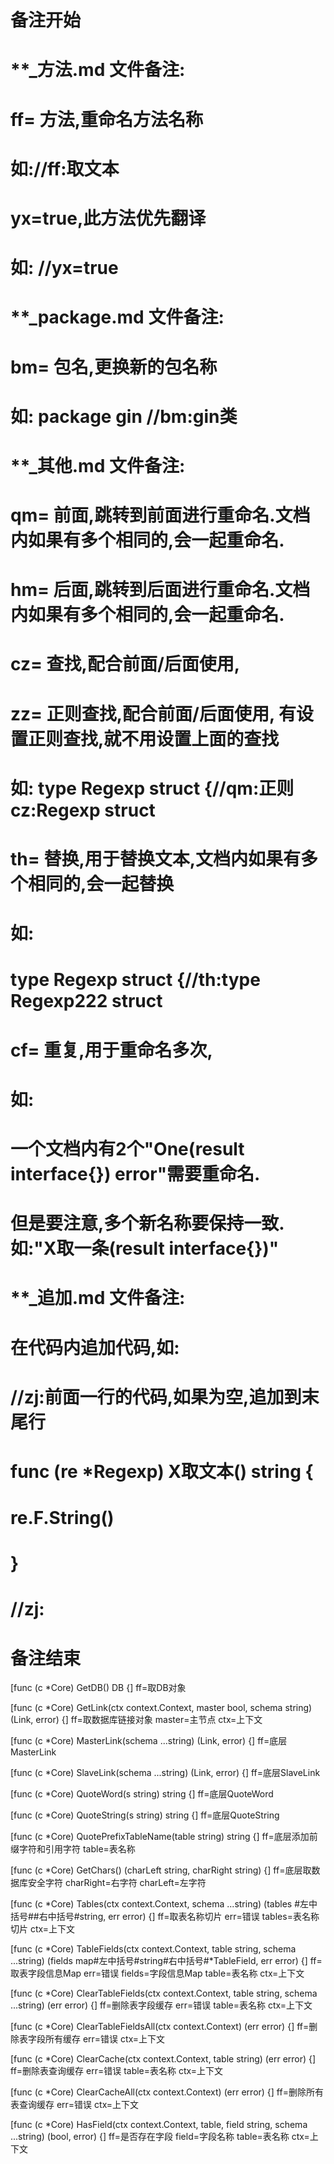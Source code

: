 # 备注开始
# **_方法.md 文件备注:
# ff= 方法,重命名方法名称
# 如://ff:取文本
#
# yx=true,此方法优先翻译
# 如: //yx=true

# **_package.md 文件备注:
# bm= 包名,更换新的包名称 
# 如: package gin //bm:gin类

# **_其他.md 文件备注:
# qm= 前面,跳转到前面进行重命名.文档内如果有多个相同的,会一起重命名.
# hm= 后面,跳转到后面进行重命名.文档内如果有多个相同的,会一起重命名.
# cz= 查找,配合前面/后面使用,
# zz= 正则查找,配合前面/后面使用, 有设置正则查找,就不用设置上面的查找
# 如: type Regexp struct {//qm:正则 cz:Regexp struct
#
# th= 替换,用于替换文本,文档内如果有多个相同的,会一起替换
# 如:
# type Regexp struct {//th:type Regexp222 struct
#
# cf= 重复,用于重命名多次,
# 如: 
# 一个文档内有2个"One(result interface{}) error"需要重命名.
# 但是要注意,多个新名称要保持一致. 如:"X取一条(result interface{})"

# **_追加.md 文件备注:
# 在代码内追加代码,如:
# //zj:前面一行的代码,如果为空,追加到末尾行
# func (re *Regexp) X取文本() string { 
# re.F.String()
# }
# //zj:
# 备注结束

[func (c *Core) GetDB() DB {]
ff=取DB对象

[func (c *Core) GetLink(ctx context.Context, master bool, schema string) (Link, error) {]
ff=取数据库链接对象
master=主节点
ctx=上下文

[func (c *Core) MasterLink(schema ...string) (Link, error) {]
ff=底层MasterLink

[func (c *Core) SlaveLink(schema ...string) (Link, error) {]
ff=底层SlaveLink

[func (c *Core) QuoteWord(s string) string {]
ff=底层QuoteWord

[func (c *Core) QuoteString(s string) string {]
ff=底层QuoteString

[func (c *Core) QuotePrefixTableName(table string) string {]
ff=底层添加前缀字符和引用字符
table=表名称

[func (c *Core) GetChars() (charLeft string, charRight string) {]
ff=底层取数据库安全字符
charRight=右字符
charLeft=左字符

[func (c *Core) Tables(ctx context.Context, schema ...string) (tables #左中括号##右中括号#string, err error) {]
ff=取表名称切片
err=错误
tables=表名称切片
ctx=上下文

[func (c *Core) TableFields(ctx context.Context, table string, schema ...string) (fields map#左中括号#string#右中括号#*TableField, err error) {]
ff=取表字段信息Map
err=错误
fields=字段信息Map
table=表名称
ctx=上下文

[func (c *Core) ClearTableFields(ctx context.Context, table string, schema ...string) (err error) {]
ff=删除表字段缓存
err=错误
table=表名称
ctx=上下文

[func (c *Core) ClearTableFieldsAll(ctx context.Context) (err error) {]
ff=删除表字段所有缓存
err=错误
ctx=上下文

[func (c *Core) ClearCache(ctx context.Context, table string) (err error) {]
ff=删除表查询缓存
err=错误
table=表名称
ctx=上下文

[func (c *Core) ClearCacheAll(ctx context.Context) (err error) {]
ff=删除所有表查询缓存
err=错误
ctx=上下文

[func (c *Core) HasField(ctx context.Context, table, field string, schema ...string) (bool, error) {]
ff=是否存在字段
field=字段名称
table=表名称
ctx=上下文
